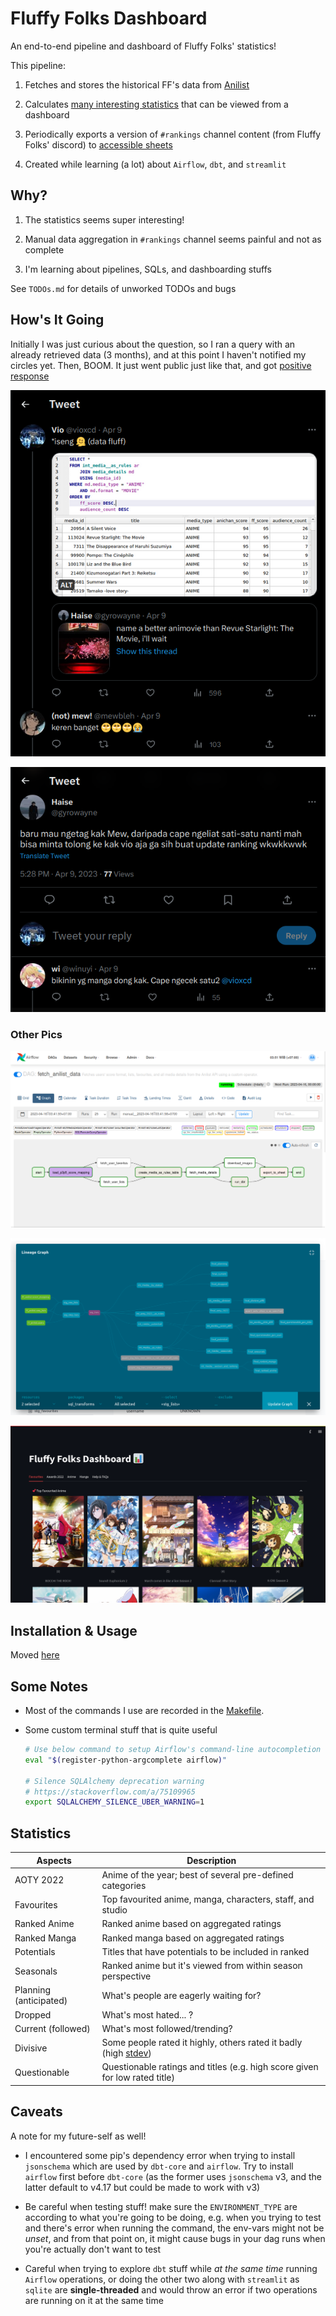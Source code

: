 # Fluffy Folks Dashboard

An end-to-end pipeline and dashboard of Fluffy Folks' statistics!

This pipeline:

1. Fetches and stores the historical FF's data from [Anilist](https://anilist.co/)

2. Calculates [many interesting statistics](#statistics) that can be viewed from a dashboard

3. Periodically exports a version of `#rankings` channel content (from Fluffy Folks' discord) to [accessible sheets](https://docs.google.com/spreadsheets/d/1CUSfaHK2nlhUibzl5yADVuSef7hYPdTqOz4yGJSIE54)

4. Created while learning (a lot) about `Airflow`, `dbt`, and `streamlit`

## Why?

1. The statistics seems super interesting!

2. Manual data aggregation in `#rankings` channel seems painful and not as complete

3. I'm learning about pipelines, SQLs, and dashboarding stuffs

See `TODOs.md` for details of unworked TODOs and bugs

## How's It Going

Initially I was just curious about the question, so I ran a query with an already retrieved data (3 months), and at this point I haven't notified my circles yet. Then, BOOM. It just went public just like that, and got [positive response](https://twitter.com/gyrowayne/status/1645010774144983041)

![Twitter QRTs of the DB Browser interface with an SQL query and its result - it's about "which anime movie are better than Revue Starlight Movie"](./assets/1-twitter-qrt.png)

![Reply to the above QRTs from my friend saying this could help the currently manual data-gathering](./assets/2-twitter-qrt-continued.png)

### Other Pics

![Airflow dags](./assets/3-airflow-dags.png)

![dbt lineage](./assets/4-dbt-lineage.png)

![streamlit dashboard](./assets/5-streamlit-dashboard.png)

## Installation & Usage

Moved [here](./INSTALLATION.md)

## Some Notes

- Most of the commands I use are recorded in the [Makefile](./Makefile).

- Some custom terminal stuff that is quite useful

  ```bash
  # Use below command to setup Airflow's command-line autocompletion
  eval "$(register-python-argcomplete airflow)"

  # Silence SQLAlchemy deprecation warning
  # https://stackoverflow.com/a/75109965
  export SQLALCHEMY_SILENCE_UBER_WARNING=1

## Statistics

| Aspects                | Description |
| -----------            | ----------- |
| AOTY 2022              | Anime of the year; best of several pre-defined categories   |
| Favourites             | Top favourited anime, manga, characters, staff, and studio   |
| Ranked Anime           | Ranked anime based on aggregated ratings    |
| Ranked Manga           | Ranked manga based on aggregated ratings    |
| Potentials             | Titles that have potentials to be included in ranked    |
| Seasonals              | Ranked anime but it's viewed from within season perspective   |
| Planning (anticipated) | What's people are eagerly waiting for?   |
| Dropped                | What's most hated... ?   |
| Current (followed)     | What's most followed/trending?   |
| Divisive               | Some people rated it highly, others rated it badly (high [stdev](https://en.wikipedia.org/wiki/Standard_deviation))   |
| Questionable           | Questionable ratings and titles (e.g. high score given for low rated title)   |

## Caveats

A note for my future-self as well!

- I encountered some pip's dependency error when trying to install `jsonschema` which are used by `dbt-core` and `airflow`. Try to install `airflow` first before `dbt-core` (as the former uses `jsonschema` v3, and the latter default to v4.17 but could be made to work with v3)

- Be careful when testing stuff! make sure the `ENVIRONMENT_TYPE` are according to what you're going to be doing, e.g. when you trying to test and there's error when running the command, the env-vars might not be *unset*, and from that point on, it might cause bugs in your dag runs when you're actually don't want to test

- Careful when trying to explore `dbt` stuff while *at the same time* running `Airflow` operations, or doing the other two along with `streamlit` as `sqlite` are **single-threaded** and would throw an error if two operations are running on it at the same time
